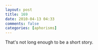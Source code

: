 ```yaml
---
layout: post
title: 169
date: 2010-04-13 04:33
comments: false
categories: [aphorisms]
---
```


That's not long enough to be a short story.
